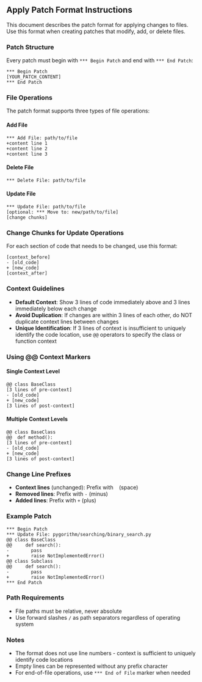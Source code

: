 ## Apply Patch Format Instructions

This document describes the patch format for applying changes to files. Use this format when creating patches that modify, add, or delete files.

### Patch Structure

Every patch must begin with `*** Begin Patch` and end with `*** End Patch`:

```
*** Begin Patch
[YOUR_PATCH_CONTENT]
*** End Patch
```

### File Operations

The patch format supports three types of file operations:

#### Add File
```
*** Add File: path/to/file
+content line 1
+content line 2
+content line 3
```

#### Delete File
```
*** Delete File: path/to/file
```

#### Update File
```
*** Update File: path/to/file
[optional: *** Move to: new/path/to/file]
[change chunks]
```

### Change Chunks for Update Operations

For each section of code that needs to be changed, use this format:

```
[context_before]
- [old_code]
+ [new_code]  
[context_after]
```

### Context Guidelines

- **Default Context**: Show 3 lines of code immediately above and 3 lines immediately below each change
- **Avoid Duplication**: If changes are within 3 lines of each other, do NOT duplicate context lines between changes
- **Unique Identification**: If 3 lines of context is insufficient to uniquely identify the code location, use `@@` operators to specify the class or function context

### Using @@ Context Markers

#### Single Context Level
```
@@ class BaseClass
[3 lines of pre-context]
- [old_code]
+ [new_code]
[3 lines of post-context]
```

#### Multiple Context Levels  
```
@@ class BaseClass
@@ 	def method():
[3 lines of pre-context]
- [old_code]
+ [new_code]
[3 lines of post-context]
```

### Change Line Prefixes

- **Context lines** (unchanged): Prefix with ` ` (space)
- **Removed lines**: Prefix with `-` (minus)
- **Added lines**: Prefix with `+` (plus)

### Example Patch

```
*** Begin Patch
*** Update File: pygorithm/searching/binary_search.py
@@ class BaseClass
@@     def search():
-        pass
+        raise NotImplementedError()
@@ class Subclass  
@@     def search():
-        pass
+        raise NotImplementedError()
*** End Patch
```

### Path Requirements

- File paths must be relative, never absolute
- Use forward slashes `/` as path separators regardless of operating system

### Notes

- The format does not use line numbers - context is sufficient to uniquely identify code locations
- Empty lines can be represented without any prefix character
- For end-of-file operations, use `*** End of File` marker when needed 